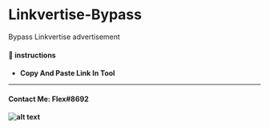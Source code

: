 # Linkvertise-Bypass

Bypass Linkvertise advertisement

<h4> 📕 instructions <h4> 
  
<!-- BLOG-POST-LIST:START -->
- Copy And Paste Link In Tool  
  
--- 
  <h4> Contact Me: Flex#8692 <h4> 
    
![alt text](https://cdn.discordapp.com/attachments/899424300120027216/939561630373670922/api.png)    
   
   
